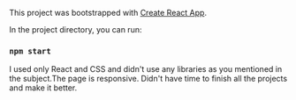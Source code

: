 

This project was bootstrapped with [Create React App](https://github.com/facebook/create-react-app).


In the project directory, you can run:

### `npm start`

I used only React and CSS and didn't use any libraries as you mentioned in the subject.The page is responsive. Didn't have time to finish all the projects and make it better.


